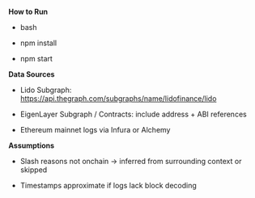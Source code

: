 **How to Run**
   - bash


  - npm install
  - npm start


**Data Sources**
 
  - Lido Subgraph: https://api.thegraph.com/subgraphs/name/lidofinance/lido

  - EigenLayer Subgraph / Contracts: include address + ABI references

  - Ethereum mainnet logs via Infura or Alchemy



**Assumptions**

  - Slash reasons not onchain → inferred from surrounding context or skipped

  - Timestamps approximate if logs lack block decoding
